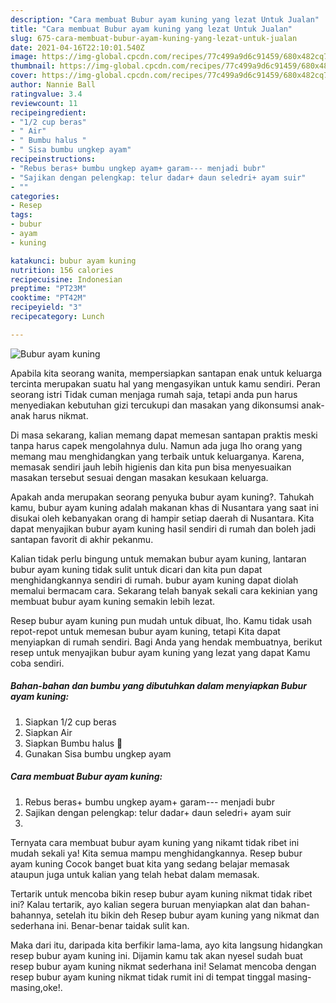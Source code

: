```yaml
---
description: "Cara membuat Bubur ayam kuning yang lezat Untuk Jualan"
title: "Cara membuat Bubur ayam kuning yang lezat Untuk Jualan"
slug: 675-cara-membuat-bubur-ayam-kuning-yang-lezat-untuk-jualan
date: 2021-04-16T22:10:01.540Z
image: https://img-global.cpcdn.com/recipes/77c499a9d6c91459/680x482cq70/bubur-ayam-kuning-foto-resep-utama.jpg
thumbnail: https://img-global.cpcdn.com/recipes/77c499a9d6c91459/680x482cq70/bubur-ayam-kuning-foto-resep-utama.jpg
cover: https://img-global.cpcdn.com/recipes/77c499a9d6c91459/680x482cq70/bubur-ayam-kuning-foto-resep-utama.jpg
author: Nannie Ball
ratingvalue: 3.4
reviewcount: 11
recipeingredient:
- "1/2 cup beras"
- " Air"
- " Bumbu halus "
- " Sisa bumbu ungkep ayam"
recipeinstructions:
- "Rebus beras+ bumbu ungkep ayam+ garam--- menjadi bubr"
- "Sajikan dengan pelengkap: telur dadar+ daun seledri+ ayam suir"
- ""
categories:
- Resep
tags:
- bubur
- ayam
- kuning

katakunci: bubur ayam kuning 
nutrition: 156 calories
recipecuisine: Indonesian
preptime: "PT23M"
cooktime: "PT42M"
recipeyield: "3"
recipecategory: Lunch

---
```



![Bubur ayam kuning](https://img-global.cpcdn.com/recipes/77c499a9d6c91459/680x482cq70/bubur-ayam-kuning-foto-resep-utama.jpg)

Apabila kita seorang wanita, mempersiapkan santapan enak untuk keluarga tercinta merupakan suatu hal yang mengasyikan untuk kamu sendiri. Peran seorang istri Tidak cuman menjaga rumah saja, tetapi anda pun harus menyediakan kebutuhan gizi tercukupi dan masakan yang dikonsumsi anak-anak harus nikmat.

Di masa  sekarang, kalian memang dapat memesan santapan praktis meski tanpa harus capek mengolahnya dulu. Namun ada juga lho orang yang memang mau menghidangkan yang terbaik untuk keluarganya. Karena, memasak sendiri jauh lebih higienis dan kita pun bisa menyesuaikan masakan tersebut sesuai dengan masakan kesukaan keluarga. 



Apakah anda merupakan seorang penyuka bubur ayam kuning?. Tahukah kamu, bubur ayam kuning adalah makanan khas di Nusantara yang saat ini disukai oleh kebanyakan orang di hampir setiap daerah di Nusantara. Kita dapat menyajikan bubur ayam kuning hasil sendiri di rumah dan boleh jadi santapan favorit di akhir pekanmu.

Kalian tidak perlu bingung untuk memakan bubur ayam kuning, lantaran bubur ayam kuning tidak sulit untuk dicari dan kita pun dapat menghidangkannya sendiri di rumah. bubur ayam kuning dapat diolah memalui bermacam cara. Sekarang telah banyak sekali cara kekinian yang membuat bubur ayam kuning semakin lebih lezat.

Resep bubur ayam kuning pun mudah untuk dibuat, lho. Kamu tidak usah repot-repot untuk memesan bubur ayam kuning, tetapi Kita dapat menyiapkan di rumah sendiri. Bagi Anda yang hendak membuatnya, berikut resep untuk menyajikan bubur ayam kuning yang lezat yang dapat Kamu coba sendiri.

<!--inarticleads1-->

##### Bahan-bahan dan bumbu yang dibutuhkan dalam menyiapkan Bubur ayam kuning:

1. Siapkan 1/2 cup beras
1. Siapkan  Air
1. Siapkan  Bumbu halus 🌿
1. Gunakan  Sisa bumbu ungkep ayam




<!--inarticleads2-->

##### Cara membuat Bubur ayam kuning:

1. Rebus beras+ bumbu ungkep ayam+ garam--- menjadi bubr
1. Sajikan dengan pelengkap: telur dadar+ daun seledri+ ayam suir
1. 




Ternyata cara membuat bubur ayam kuning yang nikamt tidak ribet ini mudah sekali ya! Kita semua mampu menghidangkannya. Resep bubur ayam kuning Cocok banget buat kita yang sedang belajar memasak ataupun juga untuk kalian yang telah hebat dalam memasak.

Tertarik untuk mencoba bikin resep bubur ayam kuning nikmat tidak ribet ini? Kalau tertarik, ayo kalian segera buruan menyiapkan alat dan bahan-bahannya, setelah itu bikin deh Resep bubur ayam kuning yang nikmat dan sederhana ini. Benar-benar taidak sulit kan. 

Maka dari itu, daripada kita berfikir lama-lama, ayo kita langsung hidangkan resep bubur ayam kuning ini. Dijamin kamu tak akan nyesel sudah buat resep bubur ayam kuning nikmat sederhana ini! Selamat mencoba dengan resep bubur ayam kuning nikmat tidak rumit ini di tempat tinggal masing-masing,oke!.

